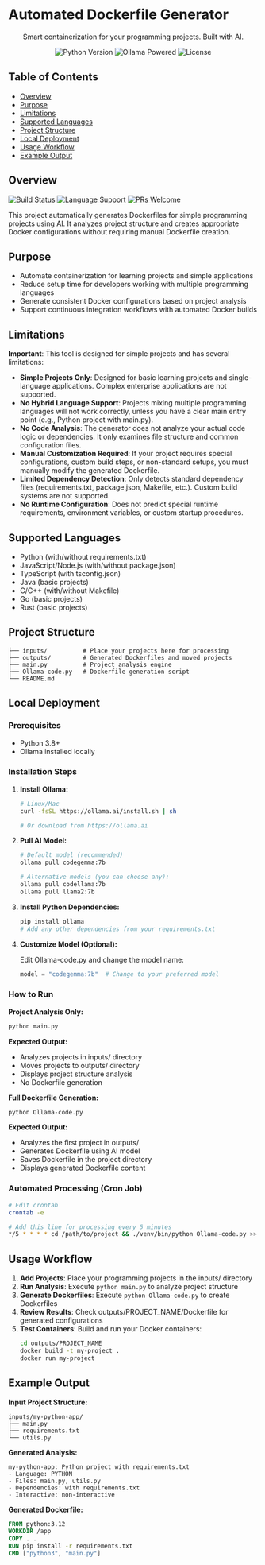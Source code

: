 # Automated Dockerfile Generator

<p align="center">
  Smart containerization for your programming projects. Built with AI.
</p>

<p align="center">
  <img src="https://img.shields.io/badge/python-3.8+-blue.svg" alt="Python Version">
  <img src="https://img.shields.io/badge/ollama-powered-green.svg" alt="Ollama Powered">
  <img src="https://img.shields.io/badge/license-MIT-blue.svg" alt="License">
</p>

## Table of Contents

- [Overview](#overview)
- [Purpose](#purpose)
- [Limitations](#limitations)
- [Supported Languages](#supported-languages)
- [Project Structure](#project-structure)
- [Local Deployment](#local-deployment)
- [Usage Workflow](#usage-workflow)
- [Example Output](#example-output)

## Overview

[![Build Status](https://img.shields.io/badge/build-passing-brightgreen.svg)](https://github.com/yourusername/dockerfile-generator)
[![Language Support](https://img.shields.io/badge/languages-7-orange.svg)](#supported-languages)
[![PRs Welcome](https://img.shields.io/badge/PRs-welcome-brightgreen.svg)](http://makeapullrequest.com)

This project automatically generates Dockerfiles for simple programming projects using AI. It analyzes project structure and creates appropriate Docker configurations without requiring manual Dockerfile creation.

## Purpose

- Automate containerization for learning projects and simple applications
- Reduce setup time for developers working with multiple programming languages
- Generate consistent Docker configurations based on project analysis
- Support continuous integration workflows with automated Docker builds

## Limitations

**Important**: This tool is designed for simple projects and has several limitations:

- **Simple Projects Only**: Designed for basic learning projects and single-language applications. Complex enterprise applications are not supported.
- **No Hybrid Language Support**: Projects mixing multiple programming languages will not work correctly, unless you have a clear main entry point (e.g., Python project with main.py).
- **No Code Analysis**: The generator does not analyze your actual code logic or dependencies. It only examines file structure and common configuration files.
- **Manual Customization Required**: If your project requires special configurations, custom build steps, or non-standard setups, you must manually modify the generated Dockerfile.
- **Limited Dependency Detection**: Only detects standard dependency files (requirements.txt, package.json, Makefile, etc.). Custom build systems are not supported.
- **No Runtime Configuration**: Does not predict special runtime requirements, environment variables, or custom startup procedures.

## Supported Languages

- Python (with/without requirements.txt)
- JavaScript/Node.js (with/without package.json)
- TypeScript (with tsconfig.json)
- Java (basic projects)
- C/C++ (with/without Makefile)
- Go (basic projects)
- Rust (basic projects)

## Project Structure

```
├── inputs/          # Place your projects here for processing
├── outputs/         # Generated Dockerfiles and moved projects
├── main.py          # Project analysis engine
├── Ollama-code.py   # Dockerfile generation script
└── README.md
```

## Local Deployment

### Prerequisites

- Python 3.8+
- Ollama installed locally

### Installation Steps

1. **Install Ollama:**
   ```bash
   # Linux/Mac
   curl -fsSL https://ollama.ai/install.sh | sh
   
   # Or download from https://ollama.ai
   ```

2. **Pull AI Model:**
   ```bash
   # Default model (recommended)
   ollama pull codegemma:7b
   
   # Alternative models (you can choose any):
   ollama pull codellama:7b
   ollama pull llama2:7b
   ```

3. **Install Python Dependencies:**
   ```bash
   pip install ollama
   # Add any other dependencies from your requirements.txt
   ```

4. **Customize Model (Optional):**
   
   Edit Ollama-code.py and change the model name:
   ```python
   model = "codegemma:7b"  # Change to your preferred model
   ```

### How to Run

**Project Analysis Only:**
```bash
python main.py
```

**Expected Output:**
- Analyzes projects in inputs/ directory
- Moves projects to outputs/ directory
- Displays project structure analysis
- No Dockerfile generation

**Full Dockerfile Generation:**
```bash
python Ollama-code.py
```

**Expected Output:**
- Analyzes the first project in outputs/
- Generates Dockerfile using AI model
- Saves Dockerfile in the project directory
- Displays generated Dockerfile content

### Automated Processing (Cron Job)

```bash
# Edit crontab
crontab -e

# Add this line for processing every 5 minutes
*/5 * * * * cd /path/to/project && ./venv/bin/python Ollama-code.py >> /tmp/docker-gen.log 2>&1
```

## Usage Workflow

1. **Add Projects**: Place your programming projects in the inputs/ directory
2. **Run Analysis**: Execute `python main.py` to analyze project structure
3. **Generate Dockerfiles**: Execute `python Ollama-code.py` to create Dockerfiles
4. **Review Results**: Check outputs/PROJECT_NAME/Dockerfile for generated configurations
5. **Test Containers**: Build and run your Docker containers:
   ```bash
   cd outputs/PROJECT_NAME
   docker build -t my-project .
   docker run my-project
   ```

## Example Output

**Input Project Structure:**
```
inputs/my-python-app/
├── main.py
├── requirements.txt
└── utils.py
```

**Generated Analysis:**
```
my-python-app: Python project with requirements.txt
- Language: PYTHON
- Files: main.py, utils.py
- Dependencies: with requirements.txt
- Interactive: non-interactive
```

**Generated Dockerfile:**
```dockerfile
FROM python:3.12
WORKDIR /app
COPY . .
RUN pip install -r requirements.txt
CMD ["python3", "main.py"]
```
